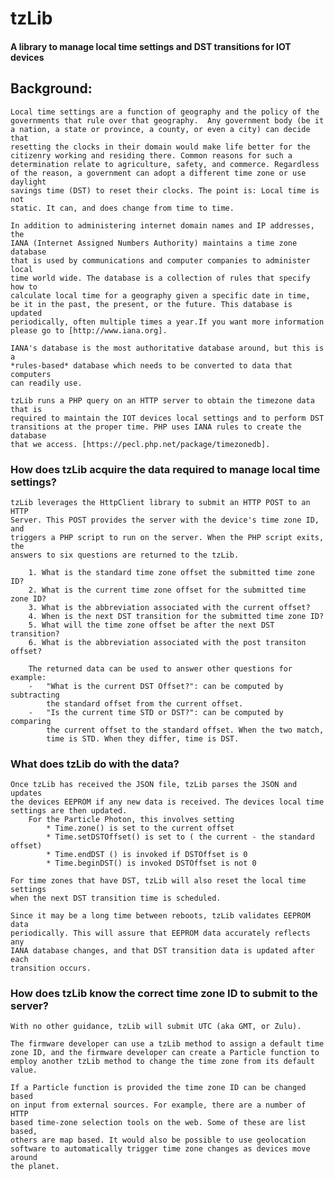 # tzLib

#### A library to manage local time settings and DST transitions for IOT devices


## Background:
	Local time settings are a function of geography and the policy of the 
	governments that rule over that geography.  Any government body (be it 
	a nation, a state or province, a county, or even a city) can decide that 
	resetting the clocks in their domain would make life better for the 
	citizenry working and residing there. Common reasons for such a 
	determination relate to agriculture, safety, and commerce. Regardless 
	of the reason, a government can adopt a different time zone or use daylight 
	savings time (DST) to reset their clocks. The point is: Local time is not 
	static. It can, and does change from time to time.
	
	In addition to administering internet domain names and IP addresses, the
	IANA (Internet Assigned Numbers Authority) maintains a time zone database 
	that is used by communications and computer companies to administer local 
	time world wide. The database is a collection of rules that specify how to 
	calculate local time for a geography given a specific date in time,
	be it in the past, the present, or the future. This database is updated 
	periodically, often multiple times a year.If you want more information
	please go to [http://www.iana.org].
	
	IANA's database is the most authoritative database around, but this is a 
	*rules-based* database which needs to be converted to data that computers
	can readily use. 

	tzLib runs a PHP query on an HTTP server to obtain the timezone data that is 
	required to maintain the IOT devices local settings and to perform DST 
	transitions at the proper time. PHP uses IANA rules to create the database 
	that we access. [https://pecl.php.net/package/timezonedb].




### How does tzLib acquire the data required to manage local time settings?
	
	tzLib leverages the HttpClient library to submit an HTTP POST to an HTTP
	Server. This POST provides the server with the device's time zone ID, and
	triggers a PHP script to run on	the server. When the PHP script exits, the 
	answers to six questions are returned to the tzLib.
	
		1. What is the standard time zone offset the submitted time zone ID?
		2. What is the current time zone offset for the submitted time zone ID?
		3. What is the abbreviation associated with the current offset?
		4. When is the next DST transition for the submitted time zone ID?
		5. What will the time zone offset be after the next DST transition?
		6. What is the abbreviation associated with the post transiton offset?
	
		The returned data can be used to answer other questions for example:
		-	"What is the current DST Offset?": can be computed by subtracting 
			the standard offset from the current offset.
		-	"Is the current time STD or DST?": can be computed by comparing 
			the current offset to the standard offset. When the two match,
			time is STD. When they differ, time is DST. 
	
	
	
	
### What does tzLib do with the data?

	Once tzLib has received the JSON file, tzLib parses the JSON and updates 
	the devices EEPROM if any new data is received. The devices local time 
	settings are then updated. 
		For the Particle Photon, this involves setting
			* Time.zone() is set to the current offset
			* Time.setDSTOffset() is set to ( the current - the standard offset)
			* Time.endDST () is invoked if DSTOffset is 0
			* Time.beginDST() is invoked DSTOffset is not 0
	
	For time zones that have DST, tzLib will also reset the local time settings
	when the next DST transition time is scheduled.
	
	Since it may be a long time between reboots, tzLib validates EEPROM data
	periodically. This will assure that EEPROM data accurately reflects any
	IANA database changes, and that DST transition data is updated after each
	transition occurs. 



### How does tzLib know the correct time zone ID to submit to the server?

	With no other guidance, tzLib will submit UTC (aka GMT, or Zulu).

	The firmware developer can use a tzLib method to assign a default time
	zone ID, and the firmware developer can create a Particle function to
	employ another tzLib method to change the time zone from its default value.

	If a Particle function is provided the time zone ID can be changed based 
	on input from external sources. For example, there are a number of HTTP
	based time-zone selection tools on the web. Some of these are list based,
	others are map based. It would also be possible to use geolocation
	software to automatically trigger time zone changes as devices move around
	the planet. 